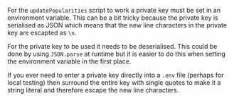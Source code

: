For the `updatePopularities` script to work a private key must be set in an environment variable.
This can be a bit tricky because the private key is serialised as JSON
which means that the new line characters in the private key are escapted as `\n`.

For the private key to be used it needs to be deserialised. This could be done by using `JSON.parse` at runtime
but it is easier to do this when setting the environment variable in the first place.

If you ever need to enter a private key directly into a `.env` file (perhaps for local testing) then surround the
entire key with single quotes to make it a string literal and therefore escape the new line characters.